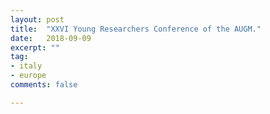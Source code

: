 ```yaml
---
layout: post
title:  "XXVI Young Researchers Conference of the AUGM."
date:   2018-09-09
excerpt: ""
tag:
- italy
- europe
comments: false

---
```

